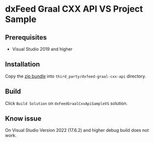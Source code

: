 # dxFeed Graal CXX API VS Project Sample

## Prerequisites

- Visual Studio 2019 and higher

## Installation

Copy the [zip bundle](https://github.com/dxFeed/dxfeed-graal-cxx-api/releases/tag/v0.1.0-alpha) into
`third_party/dxfeed-graal-cxx-api` directory.

## Build

Click `Build Solution` on `dxFeedGraalCxxApiSampleVS` solution.

## Know issue

On Visual Studio Version 2022 (17.6.2) and higher debug build does not work.
